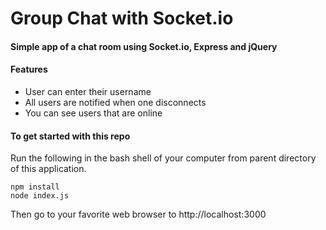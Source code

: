 # Group Chat with Socket.io
#### Simple app of a chat room using Socket.io, Express and jQuery

#### Features
* User can enter their username
* All users are notified when one disconnects
* You can see users that are online

#### To get started with this repo
Run the following in the bash shell of your computer from parent directory of this application.
````
npm install
node index.js
````
Then go to your favorite web browser to http://localhost:3000